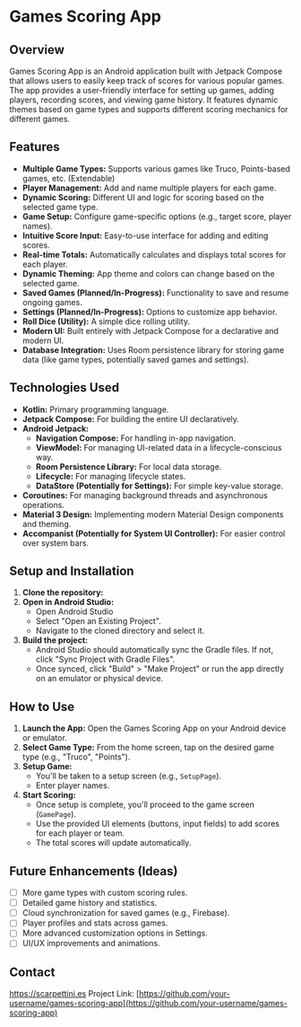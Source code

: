 # Games Scoring App

## Overview

Games Scoring App is an Android application built with Jetpack Compose that allows users to easily keep track of scores for various popular games. The app provides a user-friendly interface for setting up games, adding players, recording scores, and viewing game history. It features dynamic themes based on game types and supports different scoring mechanics for different games.

## Features

*   **Multiple Game Types:** Supports various games like Truco, Points-based games, etc. (Extendable)
*   **Player Management:** Add and name multiple players for each game.
*   **Dynamic Scoring:** Different UI and logic for scoring based on the selected game type.
*   **Game Setup:** Configure game-specific options (e.g., target score, player names).
*   **Intuitive Score Input:** Easy-to-use interface for adding and editing scores.
*   **Real-time Totals:** Automatically calculates and displays total scores for each player.
*   **Dynamic Theming:** App theme and colors can change based on the selected game.
*   **Saved Games (Planned/In-Progress):** Functionality to save and resume ongoing games.
*   **Settings (Planned/In-Progress):** Options to customize app behavior.
*   **Roll Dice (Utility):** A simple dice rolling utility.
*   **Modern UI:** Built entirely with Jetpack Compose for a declarative and modern UI.
*   **Database Integration:** Uses Room persistence library for storing game data (like game types, potentially saved games and settings).

## Technologies Used

*   **Kotlin:** Primary programming language.
*   **Jetpack Compose:** For building the entire UI declaratively.
*   **Android Jetpack:**
    *   **Navigation Compose:** For handling in-app navigation.
    *   **ViewModel:** For managing UI-related data in a lifecycle-conscious way.
    *   **Room Persistence Library:** For local data storage.
    *   **Lifecycle:** For managing lifecycle states.
    *   **DataStore (Potentially for Settings):** For simple key-value storage.
*   **Coroutines:** For managing background threads and asynchronous operations.
*   **Material 3 Design:** Implementing modern Material Design components and theming.
*   **Accompanist (Potentially for System UI Controller):** For easier control over system bars.

## Setup and Installation

1.  **Clone the repository:** 
2.  **Open in Android Studio:**
    *   Open Android Studio
    *   Select "Open an Existing Project".
    *   Navigate to the cloned directory and select it.
3.  **Build the project:**
    *   Android Studio should automatically sync the Gradle files. If not, click "Sync Project with Gradle Files".
    *   Once synced, click "Build" > "Make Project" or run the app directly on an emulator or physical device.

## How to Use

1.  **Launch the App:** Open the Games Scoring App on your Android device or emulator.
2.  **Select Game Type:** From the home screen, tap on the desired game type (e.g., "Truco", "Points").
3.  **Setup Game:**
    *   You'll be taken to a setup screen (e.g., `SetupPage`).
    *   Enter player names.
4.  **Start Scoring:**
    *   Once setup is complete, you'll proceed to the game screen (`GamePage`).
    *   Use the provided UI elements (buttons, input fields) to add scores for each player or team.
    *   The total scores will update automatically.


## Future Enhancements (Ideas)

*   [ ] More game types with custom scoring rules.
*   [ ] Detailed game history and statistics.
*   [ ] Cloud synchronization for saved games (e.g., Firebase).
*   [ ] Player profiles and stats across games.
*   [ ] More advanced customization options in Settings.
*   [ ] UI/UX improvements and animations.

## Contact

https://scarpettini.es
Project Link: [https://github.com/your-username/games-scoring-app](https://github.com/your-username/games-scoring-app)
